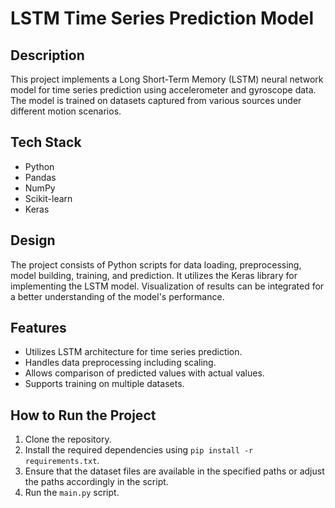 # LSTM Time Series Prediction Model

## Description
This project implements a Long Short-Term Memory (LSTM) neural network model for time series prediction using accelerometer and gyroscope data. The model is trained on datasets captured from various sources under different motion scenarios.

## Tech Stack
- Python
- Pandas
- NumPy
- Scikit-learn
- Keras

## Design
The project consists of Python scripts for data loading, preprocessing, model building, training, and prediction. It utilizes the Keras library for implementing the LSTM model. Visualization of results can be integrated for a better understanding of the model's performance.

## Features
- Utilizes LSTM architecture for time series prediction.
- Handles data preprocessing including scaling.
- Allows comparison of predicted values with actual values.
- Supports training on multiple datasets.

## How to Run the Project
1. Clone the repository.
2. Install the required dependencies using `pip install -r requirements.txt`.
3. Ensure that the dataset files are available in the specified paths or adjust the paths accordingly in the script.
4. Run the `main.py` script.

